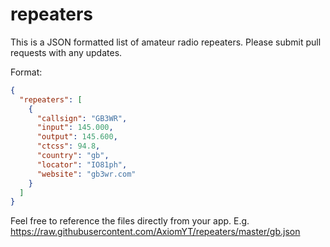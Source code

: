 # repeaters

This is a JSON formatted list of amateur radio repeaters.
Please submit pull requests with any updates.

Format:
```json
{
  "repeaters": [
    {
      "callsign": "GB3WR",
      "input": 145.000,
      "output": 145.600,
      "ctcss": 94.8,
      "country": "gb",
      "locator": "IO81ph",
      "website": "gb3wr.com"
    }
  ]
}
```

Feel free to reference the files directly from your app. E.g. https://raw.githubusercontent.com/AxiomYT/repeaters/master/gb.json
